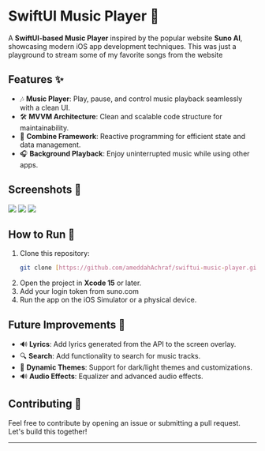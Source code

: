 
# SwiftUI Music Player 🎵

A **SwiftUI-based Music Player** inspired by the popular website **Suno AI**, showcasing modern iOS app development techniques.
This was just a playground to stream some of my favorite songs from the website

## Features ✨
- 🎶 **Music Player**: Play, pause, and control music playback seamlessly with a clean UI.
- 🛠 **MVVM Architecture**: Clean and scalable code structure for maintainability.
- 🔗 **Combine Framework**: Reactive programming for efficient state and data management.
- 🎧 **Background Playback**: Enjoy uninterrupted music while using other apps.

## Screenshots 📸
![](https://i.giphy.com/media/v1.Y2lkPTc5MGI3NjExY3piMDFyZXJmZ2M5MjcyZm9tbTZvNmF6aGQ0d3NpejA4NGE4amtvMiZlcD12MV9pbnRlcm5hbF9naWZfYnlfaWQmY3Q9Zw/LJDv91OaAYsnOHU2pI/giphy.gif)
![](https://i.giphy.com/media/v1.Y2lkPTc5MGI3NjExdDRueXlpODZpY24ybHRqNWQwNzR6YWx6Zmp6MDR2MnE0bjdrdGMzeCZlcD12MV9pbnRlcm5hbF9naWZfYnlfaWQmY3Q9Zw/wttWBkMtf5SmPT5XO5/giphy.gif)
![](https://i.giphy.com/media/v1.Y2lkPTc5MGI3NjExZGVpazJuc3VnM29ieXcxMXg0dHRzMjE0eWc2azk3bGw1Z24zdWU5ZSZlcD12MV9pbnRlcm5hbF9naWZfYnlfaWQmY3Q9Zw/IfA6YKJcEfYALfm14d/giphy.gif)


## How to Run 🚀
1. Clone this repository:  
   ```bash
   git clone [https://github.com/ameddahAchraf/swiftui-music-player.git](https://github.com/AmeddahAchraf/musicPlayerSwiftUI.git
   ```
2. Open the project in **Xcode 15** or later.
3. Add your login token from suno.com
4. Run the app on the iOS Simulator or a physical device.

## Future Improvements 🚀
- 🔊 **Lyrics**: Add lyrics generated from the API to the screen overlay.
- 🔍 **Search**: Add functionality to search for music tracks.
- 🌌 **Dynamic Themes**: Support for dark/light themes and customizations.
- 🔊 **Audio Effects**: Equalizer and advanced audio effects.

## Contributing 🤝
Feel free to contribute by opening an issue or submitting a pull request. Let's build this together!

---
